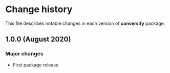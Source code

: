 # Change history

This file describes notable changes in each version of **conversify** package.

## 1.0.0 (August 2020)

### Major changes
 + First package release.